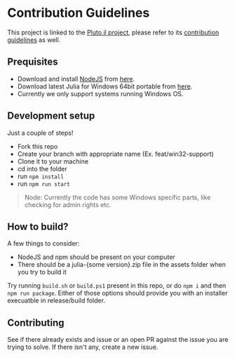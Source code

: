 # Contribution Guidelines
This project is linked to the [Pluto.jl project](https://github.com/fonsp/Pluto.jl), please refer to its [contribution guidelines](https://github.com/fonsp/Pluto.jl/blob/main/CONTRIBUTING.md) as well.

## Prequisites
- Download and install [NodeJS](https://nodejs.org/en/) from [here](https://nodejs.org/en/download/).
- Download latest Julia for Windows 64bit portable from [here](https://julialang.org/downloads/).
- Currently we only support systems running Windows OS.

## Development setup
Just a couple of steps!
- Fork this repo
- Create your branch with appropriate name (Ex. feat/win32-support)
- Clone it to your machine
- cd into the folder
- run `npm install`
- run `npm run start`
> Node: Currently the code has some Windows specific parts, like checking for admin rights etc.

## How to build?
A few things to consider:
- NodeJS and npm should be present on your computer
- There should be a julia-{some version}.zip file in the assets folder when you try to build it

Try running `build.sh` or `build.ps1` present in this repo, or do `npm i` and then `npm run package`. Either of those options should provide you with an installer execuatble in release/build folder.

## Contributing
See if there already exists and issue or an open PR against the issue you are trying to solve. If there isn't any, create a new issue.
